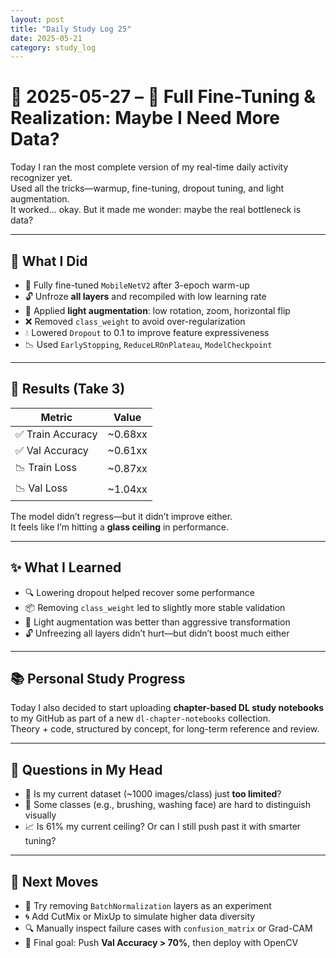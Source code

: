 ```yaml
---
layout: post
title: "Daily Study Log 25"
date: 2025-05-21
category: study_log
---
```


# 📅 2025-05-27 – 🧠 Full Fine-Tuning & Realization: Maybe I Need More Data?

Today I ran the most complete version of my real-time daily activity recognizer yet.  
Used all the tricks—warmup, fine-tuning, dropout tuning, and light augmentation.  
It worked... okay. But it made me wonder: maybe the real bottleneck is data?

---

## 🧰 What I Did

- 🧠 Fully fine-tuned `MobileNetV2` after 3-epoch warm-up
- 🔓 Unfroze **all layers** and recompiled with low learning rate
- 🔁 Applied **light augmentation**: low rotation, zoom, horizontal flip
- ❌ Removed `class_weight` to avoid over-regularization
- 💧 Lowered `Dropout` to 0.1 to improve feature expressiveness
- 📉 Used `EarlyStopping`, `ReduceLROnPlateau`, `ModelCheckpoint`

---

## 🧪 Results (Take 3)

| Metric              | Value     |
|---------------------|-----------|
| ✅ Train Accuracy    | ~0.68xx   |
| ✅ Val Accuracy      | ~0.61xx   |
| 📉 Train Loss        | ~0.87xx   |
| 📉 Val Loss          | ~1.04xx   |

The model didn’t regress—but it didn’t improve either.  
It feels like I’m hitting a **glass ceiling** in performance.

---

## ✨ What I Learned

- 🔍 Lowering dropout helped recover some performance
- 📦 Removing `class_weight` led to slightly more stable validation
- 🧼 Light augmentation was better than aggressive transformation
- 🔓 Unfreezing all layers didn’t hurt—but didn’t boost much either

---

## 📚 Personal Study Progress

Today I also decided to start uploading **chapter-based DL study notebooks**  
to my GitHub as part of a new `dl-chapter-notebooks` collection.  
Theory + code, structured by concept, for long-term reference and review.

---

## 🧠 Questions in My Head

- 🤔 Is my current dataset (~1000 images/class) just **too limited**?
- 🏃 Some classes (e.g., brushing, washing face) are hard to distinguish visually
- 📈 Is 61% my current ceiling? Or can I still push past it with smarter tuning?

---

## 🎯 Next Moves

- 🧪 Try removing `BatchNormalization` layers as an experiment
- 🌀 Add CutMix or MixUp to simulate higher data diversity
- 🔍 Manually inspect failure cases with `confusion_matrix` or Grad-CAM
- 🚀 Final goal: Push **Val Accuracy > 70%**, then deploy with OpenCV

